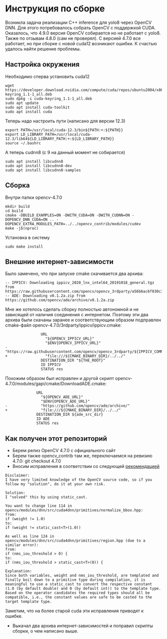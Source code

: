 # Инструкция по сборке

Возникла задача реализации C++ inference для yolo8 через OpenCV DNN. Для этого потребовалось собрать OpenCV c поддержкой CUDA. Оказалось, что 4.9.0 версия OpenCV собирается но не работает с yolo8. Также по отзывам 4.8.0 (сам не проверял). С версией 4.7.0 все работает, но при сборке с новой cuda12 возникают ошибки. К счастью удалось найти решение проблемы.

## Настройка окружения

Необходимо сперва установить cuda12

    wget https://developer.download.nvidia.com/compute/cuda/repos/ubuntu2004/x86_64/cuda-keyring_1.1-1_all.deb
    sudo dpkg -i cuda-keyring_1.1-1_all.deb
    sudo apt update
    sudo apt install cuda-toolkit
    sudo apt install cuda

Теперь надо настроить пути (написано для версии 12.3)

    export PATH=/usr/local/cuda-12.3/bin${PATH:+:${PATH}}
    export LD_LIBRARY_PATH=/usr/local/cuda-12.3/lib64${LD_LIBRARY_PATH:+:${LD_LIBRARY_PATH}}
    source ~/.bashrc

А теперь cudnn8 (с 9 на данный момент не собирается)

    sudo apt install libcudnn8
    sudo apt install libcudnn8-dev
    sudo apt install libcudnn8-samples

## Сборка

Внутри папки opencv-4.7.0

    mkdir build
    cd build
    cmake -DBUILD_EXAMPLES=ON -DWITH_CUDA=ON -DWITH_CUDNN=ON -DOPENCV_DNN_CUDA=ON .. -DOPENCV_EXTRA_MODULES_PATH=../../opencv_contrib/modules/cudev
    make -j$(nproc)

Установка в систему

    sudo make install

## Внешние интернет-зависимости

Было замечено, что при запуске cmake скачивается два архива:

```
-- IPPICV: Downloading ippicv_2020_lnx_intel64_20191018_general.tgz from https://raw.githubusercontent.com/opencv/opencv_3rdparty/a56b6ac6f030c312b2dce17430eef13aed9af274/ippicv/ippicv_2020_lnx_intel64_20191018_general.tgz
-- ADE: Downloading v0.1.2a.zip from https://github.com/opencv/ade/archive/v0.1.2a.zip
```

Мне же хотелось сделать сборку полностью автономной и не зависящей от наличия соединения с интернетом. Поэтому эти два архива были скачаны заранее и соответствующим образом подправлен cmake-файл opencv-4.7.0/3rdparty/ippicv/ippicv.cmake:

```
                URL
                  "${OPENCV_IPPICV_URL}"
                  "$ENV{OPENCV_IPPICV_URL}"
-                 "https://raw.githubusercontent.com/opencv/opencv_3rdparty/${IPPICV_COMMIT}/ippicv/"
+                 "file:///${CMAKE_BINARY_DIR}/../../"
                DESTINATION_DIR "${THE_ROOT}"
                ID IPPICV
                STATUS res
```

Похожим образом был исправлен и другой скрипт opencv-4.7.0/modules/gapi/cmake/DownloadADE.cmake:

```
              URL
                "${OPENCV_ADE_URL}"
                "$ENV{OPENCV_ADE_URL}"
-               "https://github.com/opencv/ade/archive/"
+               "file:///${CMAKE_BINARY_DIR}/../../"
              DESTINATION_DIR ${ade_src_dir}
              ID ADE
              STATUS res
```

## Как получен этот репозиторий

- Берем релиз OpenCV 4.7.0 с официального сайт
- Берем также opencv_contrib там же, переключаемся на ревизию 4.7.0: git checkout 4.7.0
- Вносим исправления в соответствии со следующей [рекомендацией](https://github.com/opencv/opencv/issues/23893)

```
Disclaimer:
I have very limited knowledge of the OpenCV source code, so if you follow my "solution", do it at your own risk.

Solution:
I "solved" this by using static_cast.

You want to change line 114 in opencv/modules/dnn/src/cuda4dnn/primitives/normalize_bbox.hpp:
from:
if (weight != 1.0)
to:
if (weight != static_cast<T>(1.0))

As well as line 124 in opencv/modules/dnn/src/cuda4dnn/primitives/region.hpp (due to a similar error):
from:
if (nms_iou_threshold > 0) {
to:
if (nms_iou_threshold > static_cast<T>(0)) {

Explanation:
Since both variables, weight and nms_iou_threshold, are templated and finally boil down to a primitive type during compilation, it is meaningful to use a static_cast to convert the respective constant (1.0 (by default double) and 0 (by default int)) to the template type. Based on the operator candidates the required types should all be compatible, i.e., the constant values are safe to be casted to the target template type.

```
Заметим, что на более старой cuda эти исправления приводят к ошибке. 

- Выкачал два архива интернет-зависимостей и поправил скрипты сборки, о чем написано выше.


